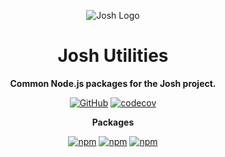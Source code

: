 <div align="center">

![Josh Logo](https://evie.codes/josh-light.png)

# Josh Utilities

**Common Node.js packages for the Josh project.**

[![GitHub](https://img.shields.io/github/license/josh-development/utilities)](https://github.com/josh-development/utilities/blob/main/LICENSE)
[![codecov](https://codecov.io/gh/josh-development/utilities/branch/main/graph/badge.svg?token=JnJcjxqT3k)](https://codecov.io/gh/josh-development/utilities)

**Packages**

[![npm](https://img.shields.io/npm/v/@joshdb/middleware?color=crimson&logo=npm&style=flat-square&label=@joshdb/middleware)](https://www.npmjs.com/package/@joshdb/middleware)
[![npm](https://img.shields.io/npm/v/@joshdb/provider?color=crimson&logo=npm&style=flat-square&label=@joshdb/provider)](https://www.npmjs.com/package/@joshdb/provider)
[![npm](https://img.shields.io/npm/v/@joshdb/serialize?color=crimson&logo=npm&style=flat-square&label=@joshdb/serialize)](https://www.npmjs.com/package/@joshdb/serialize)

</div>
